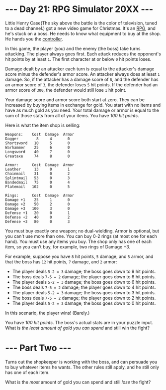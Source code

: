 ﻿# --- Day 21: RPG Simulator 20XX ---

Little Henry Case(The sky above the battle is the color of television, tuned to a dead channel.) got a new video game for Christmas.  It's an [RPG](https://en.wikipedia.org/wiki/Game_controller), and he's stuck on a boss.  He needs to know what equipment to buy at the shop.  He hands you the [controller](https://en.wikipedia.org/wiki/Game_controller).

In this game, the player (you) and the enemy (the boss) take turns attacking.  The player always goes first.  Each attack reduces the opponent's hit points by at least ```1```.  The first character at or below ```0``` hit points loses.

Damage dealt by an attacker each turn is equal to the attacker's damage score minus the defender's armor score.  An attacker always does at least ```1``` damage.  So, if the attacker has a damage score of ```8```, and the defender has an armor score of ```3```, the defender loses ```5``` hit points.  If the defender had an armor score of ```300```, the defender would still lose ```1``` hit point.

Your damage score and armor score both start at zero.  They can be increased by buying items in exchange for gold.  You start with no items and have as much gold as you need.  Your total damage or armor is equal to the sum of those stats from all of your items.  You have *100 hit points*.

Here is what the item shop is selling:

```
Weapons:    Cost  Damage  Armor
Dagger        8     4       0
Shortsword   10     5       0
Warhammer    25     6       0
Longsword    40     7       0
Greataxe     74     8       0

Armor:      Cost  Damage  Armor
Leather      13     0       1
Chainmail    31     0       2
Splintmail   53     0       3
Bandedmail   75     0       4
Platemail   102     0       5

Rings:      Cost  Damage  Armor
Damage +1    25     1       0
Damage +2    50     2       0
Damage +3   100     3       0
Defense +1   20     0       1
Defense +2   40     0       2
Defense +3   80     0       3
```

You must buy exactly one weapon; no dual-wielding.  Armor is optional, but you can't use more than one.  You can buy 0-2 rings (at most one for each hand).  You must use any items you buy.  The shop only has one of each item, so you can't buy, for example, two rings of Damage +3.

For example, suppose you have ```8``` hit points, ```5``` damage, and ```5``` armor, and that the boss has ```12``` hit points, ```7``` damage, and ```2``` armor:


* The player deals ```5-2 = 3``` damage; the boss goes down to 9 hit points.
* The boss deals ```7-5 = 2``` damage; the player goes down to 6 hit points.
* The player deals ```5-2 = 3``` damage; the boss goes down to 6 hit points.
* The boss deals ```7-5 = 2``` damage; the player goes down to 4 hit points.
* The player deals ```5-2 = 3``` damage; the boss goes down to 3 hit points.
* The boss deals ```7-5 = 2``` damage; the player goes down to 2 hit points.
* The player deals ```5-2 = 3``` damage; the boss goes down to 0 hit points.


In this scenario, the player wins!  (Barely.)

You have *100 hit points*.  The boss's actual stats are in your puzzle input.  What is *the least amount of gold you can spend* and still win the fight?

# --- Part Two ---

Turns out the shopkeeper is working with the boss, and can persuade you to buy whatever items he wants. The other rules still apply, and he still only has one of each item.

What is the *most* amount of gold you can spend and still *lose* the fight?